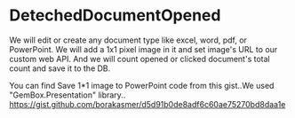 # DetechedDocumentOpened
We will edit or create any document type like excel, word, pdf, or PowerPoint. We will add a 1x1 pixel image in it and set image's URL to our custom web API. And we will count opened or clicked document's total count and save it to the DB.

You can find Save 1*1 image to PowerPoint code from this gist..We used "GemBox.Presentation" library..
https://gist.github.com/borakasmer/d5d91b0de8adf6c60ae75270bd8daa1e
